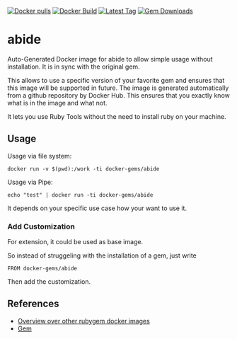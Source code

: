 [![Docker pulls](https://img.shields.io/docker/pulls/rubygem/abide.svg)](https://hub.docker.com/r/rubygem/abide/)
[![Docker Build](https://img.shields.io/docker/automated/rubygem/abide.svg)](https://hub.docker.com/r/rubygem/abide/)
[![Latest Tag](https://img.shields.io/github/tag/docker-rubygem/abide.svg)](https://hub.docker.com/r/rubygem/abide/)
[![Gem Downloads](https://img.shields.io/gem/dt/abide.svg)](https://rubygems.org/gems/abide/)
# abide

Auto-Generated Docker image for abide to allow simple usage without installation.
It is in sync with the original gem.

This allows to use a specific version of your favorite gem and ensures that this image will be supported in future.
The image is generated automatically from a github repository by Docker Hub.
This ensures that you exactly know what is in the image and what not.

It lets you use Ruby Tools without the need to install ruby on your machine.

## Usage

Usage via file system:

`docker run -v $(pwd):/work -ti docker-gems/abide`

Usage via Pipe:

`echo "test" | docker run -ti docker-gems/abide`

It depends on your specific use case how your want to use it.

### Add Customization

For extension, it could be used as base image.

So instead of struggeling with the installation of a gem, just write

`FROM docker-gems/abide`

Then add the customization.

## References

 - [Overview over other rubygem docker images](https://github.com/thinkbot/docker-rubygem)
 - [Gem](https://rubygems.org/gems/abide/)
